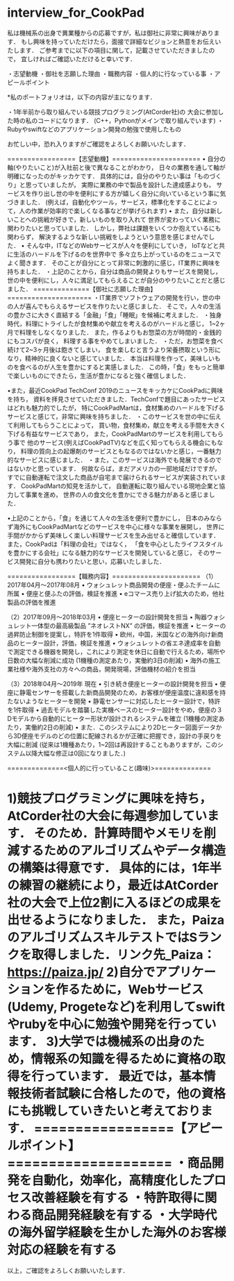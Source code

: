 # interview_for_CookPad

私は機械系の出身で異業種からの応募ですが，私は御社に非常に興味があります．
もし興味を持っていただけたら，面接で詳細なビジョンと熱意をお伝えいたします．
ご参考までに以下の項目に関して，記載させていただきましたので，
宜しければご確認いただけると幸いです．

・志望動機
・御社を志願した理由
・職務内容
・個人的に行なっている事
・アピールポイント

*私のポートフォリオは，以下の内容が主になります．

・1年半前から取り組んでいる競技プログラミング(AtCorder社)の
大会に参加した時の私のコードになります．
(C++，Pythonがメインで取り組んでいます)
・Rubyやswiftなどのアプリケーション開発の勉強で使用したもの

お忙しい中，恐れ入りますがご確認をよろしくお願いいたします．

=================【志望動機】======================
• 自分の軸(やりたいこと)が入社前と後で異なることがわかり， 
日々の業務を通して軸が明確になったのがキッカケです． 
具体的には，自分のやりたい事は「ものづくり」と思っていましたが，
実際に業務の中で製品を設計した達成感よりも，
サービスを作り出し世の中を便利にする方が嬉しく自分に向いているという事に気づきました．
(例えば，自動化やツール，サービス，標準化をすることによって，人の作業が効率的で楽しくなる事などが挙げられます)
• また，自分は新しいことへの挑戦が好きで，新しいものを取り入れて
世界が変わっていく業務に関わりたいと思っていました．
しかし，弊社は課題をいくつか抱えているにも関わらず，
解決するような新しい挑戦をしようという意思を感じませんでした．
• そんな中，ITなどのWebサービスが人々を便利にしていき， 
IoTなどと共に生活のハードルを下げるのを世界中で
多々立ち上がっているのをニュースでよく聞きます．
そのことが自分にとって非常に刺激的に感じ，IT業界に興味を持ちました．
・上記のことから，自分は商品の開発よりもサービスを開発し，
世の中を便利にし，人々に満足してもらえることが自分のやりたいことだと感じました．
==============【御社に志願した理由】=====================
・IT業界でソフトウェアの開発を行い，世の中の人が喜んでもらえるサービスを作りたいと感じました．
そこで，人々の生活の豊かさに大きく直結する「金融」「食」「睡眠」を候補に考えました．
・独身時代，料理にトライしたが食材集めや献立を考えるのがハードルと感じ，
1~2ヶ月で料理をしなくなりました．
また，作るよりもお惣菜の方が時間的・金銭的にもコスパが良く，
料理する事をやめてしまいました．
・ただ，お惣菜を食べ続けて2~3ヶ月後は飽きてしまい，
食を楽しむと言うより栄養摂取という形になり，精神的に良くないと感じていました．
本当は料理を作って，美味しいものを食べるのが人生を豊かにすると実感しました．
この時，「食」をもっと簡単で楽しいものにできたら，生活が豊かになると強く確信しました．

•また，最近CookPad TechConf 2019のニュースをキッカケにCookPadに興味を持ち，
資料を拝見させていただきました．TechConfで題目にあったサービスはどれも魅力的でしたが，
特にCookPadMartは，食材集めのハードルを下げるサービスと感じて，非常に興味を持ちました．
・このサービスを世の中に伝えて利用してもらうことによって，
買い物，食材集め，献立を考える手間を大きく下げる有益なサービスであり，
また，CookPadMartのサービスを利用してもらう事で
他のサービス(例えばCookPadTV)などを広く知ってもらえる機会にもなり，
料理の質向上の起爆剤のサービスともなるのではないかと感じ，一番魅力的なサービスに感じました．
・また，このサービスは海外でも発展できるのではないかと思っています．
何故ならば，まだアメリカの一部地域だけですが，
すでに自動運転で注文した商品が自宅まで届けられるサービスが実装されています．
CookPadMartの知見を活かして，
自動運転に取り組んでいる現地企業と協力して事業を進め，
世界の人の食文化を豊かにできる魅力があると感じました．

•上記のことから，「食」を通じて人々の生活を便利で豊かにし，
日本のみならず海外にもCookPadMartなどのサービスを中心に様々な事業を展開し，
世界に手間がかからず美味しく楽しい料理サービスを生み出せると確信しています．
また，CookPadは「料理の会社」ではなく，
「食を中心としたライフスタイルを豊かにする会社」になる魅力的なサービスを開発していると感じ，
そのサービス開発に自分も携わりたいと思い，応募いたしました．


=================【職務内容】======================
（1）2017年04月～2017年08月
•	ウォシュレット商品開発の便座・便ふたチームに所属
•	便座と便ふたの評価，検証を推進
•	eコマース売り上げ拡大のため，他社製品の評価を推進

（2）2017年09月～2018年03月
•	便座ヒーターの設計開発を担当
•	陶器ウォシュレット一体型の最高級製品 ”ネオレストNX” の評価，検証を推進
•	ヒーターの過昇防止制御を提案し，特許を1件取得
•	欧州，中国，米国などの海外向け新商品のヒーター設計，評価，検証を推進
•	ウォシュレットの省エネ達成率を自動で測定できる機器を開発し，これにより測定を休日に自動で行えるため，場所や日数の大幅な削減に成功
 (1機種の測定あたり，実働約3日の削減)
•	海外の施工業社様や海外支社の方々への商品，開発現場，評価機材の紹介を担当

（3）2018年04月～2019年 現在
•	引き続き便座ヒーターの設計開発を担当
•	便座に静電センサーを搭載した新商品開発のため，お客様が便座温度に違和感を持たないようなヒーターを開発
•	静電センサーに対応したヒーター設計で，特許を1件取得
•	過去モデルを踏襲した実機ベースのヒーター設計をやめ，便座の３Dモデルから自動的にヒーター形状が設計されるシステムを確立
 (1機種の測定あたり，実働約2日の削減) 
•	また．このシステムにより2Dヒーター図面データから3D便座モデルのどの位置に配線されるかが正確に把握でき，設計の手戻りを大幅に削減
 (従来は1機種あたり，1~2回は再設計することもありますが，このシステム以降大幅な修正は0回になりました．)

==============<個人的に行っていること(趣味)>==============

1)競技プログラミングに興味を持ち，AtCorder社の大会に毎週参加しています． 
そのため．計算時間やメモリを削減するためのアルゴリズムやデータ構造の構築は得意です． 
具体的には，1年半の練習の継続により，最近はAtCorder社の大会で上位2割に入るほどの成果を出せるようになりました．
また，PaizaのアルゴリズムスキルテストではSランクを取得しました．リンク先_Paiza：https://paiza.jp/
2)自分でアプリケーションを作るために，Webサービス(Udemy, Progeteなど)を利用してswiftやrubyを中心に勉強や開発を行っています．
3)大学では機械系の出身のため，情報系の知識を得るために資格の取得を行っています．
最近では，基本情報技術者試験に合格したので，他の資格にも挑戦していきたいと考えております．
=================【アピールポイント】====================
・商品開発を自動化，効率化，高精度化したプロセス改善経験を有する
・特許取得に関わる商品開発経験を有する
・大学時代の海外留学経験を生かした海外のお客様対応の経験を有する
===================================================

以上，ご確認をよろしくお願いいたします．
